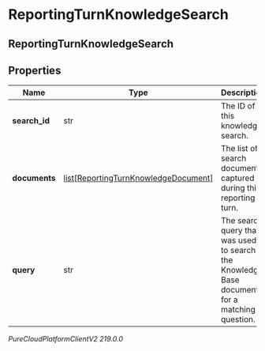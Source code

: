 # ReportingTurnKnowledgeSearch

## ReportingTurnKnowledgeSearch

## Properties

|Name | Type | Description | Notes|
|------------ | ------------- | ------------- | -------------|
| **search_id** | str | The ID of this knowledge search. | [optional] |
| **documents** | [list[ReportingTurnKnowledgeDocument]](ReportingTurnKnowledgeDocument) | The list of search documents captured during this reporting turn. | [optional] |
| **query** | str | The search query that was used to search the Knowledge Base documents for a matching question. | [optional] |



_PureCloudPlatformClientV2 219.0.0_
